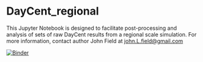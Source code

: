 # DayCent_regional

This Jupyter Notebook is designed to facilitate post-processing and analysis of sets of raw DayCent results
from a regional scale simulation. For more information, contact author John Field at john.L.field@gmail.com

[![Binder](https://mybinder.org/badge_logo.svg)](https://mybinder.org/v2/gh/johnlfield/DayCent_regional/master?filepath=DayCent_regional_postprocess.ipynb)
